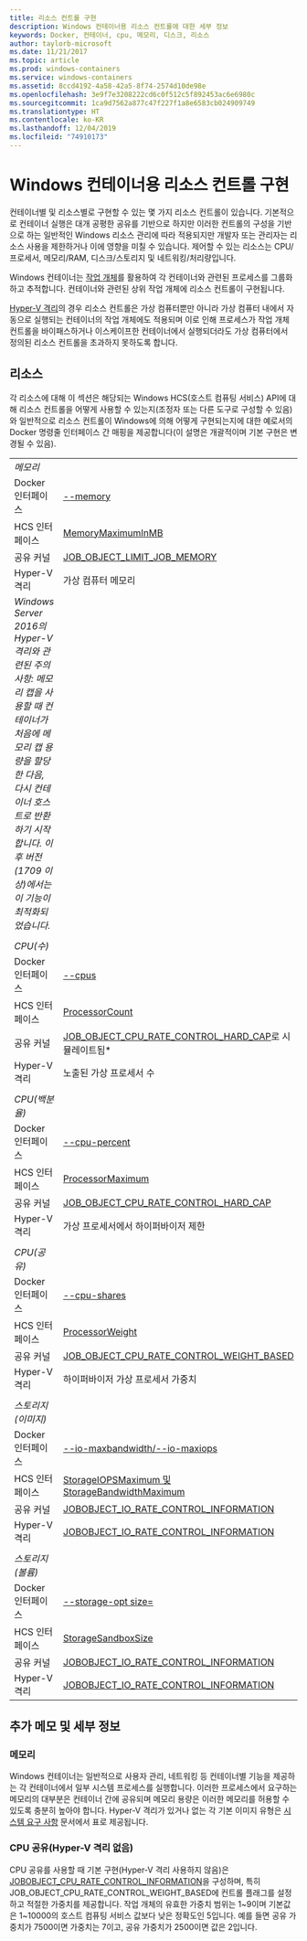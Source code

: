 ```yaml
---
title: 리소스 컨트롤 구현
description: Windows 컨테이너용 리소스 컨트롤에 대한 세부 정보
keywords: Docker, 컨테이너, cpu, 메모리, 디스크, 리소스
author: taylorb-microsoft
ms.date: 11/21/2017
ms.topic: article
ms.prod: windows-containers
ms.service: windows-containers
ms.assetid: 8ccd4192-4a58-42a5-8f74-2574d10de98e
ms.openlocfilehash: 3e9f7e3208222cd6c0f512c5f892453ac6e6980c
ms.sourcegitcommit: 1ca9d7562a877c47f227f1a8e6583cb024909749
ms.translationtype: HT
ms.contentlocale: ko-KR
ms.lasthandoff: 12/04/2019
ms.locfileid: "74910173"
---
```

# <a name="implementing-resource-controls-for-windows-containers"></a>Windows 컨테이너용 리소스 컨트롤 구현
컨테이너별 및 리소스별로 구현할 수 있는 몇 가지 리소스 컨트롤이 있습니다.  기본적으로 컨테이너 실행은 대개 공평한 공유를 기반으로 하지만 이러한 컨트롤의 구성을 기반으로 하는 일반적인 Windows 리소스 관리에 따라 적용되지만 개발자 또는 관리자는 리소스 사용을 제한하거나 이에 영향을 미칠 수 있습니다.  제어할 수 있는 리소스는 CPU/프로세서, 메모리/RAM, 디스크/스토리지 및 네트워킹/처리량입니다.

Windows 컨테이너는 [작업 개체](https://docs.microsoft.com/windows/desktop/ProcThread/job-objects)를 활용하여 각 컨테이너와 관련된 프로세스를 그룹화하고 추적합니다.  컨테이너와 관련된 상위 작업 개체에 리소스 컨트롤이 구현됩니다. 

[Hyper-V 격리](./hyperv-container.md)의 경우 리소스 컨트롤은 가상 컴퓨터뿐만 아니라 가상 컴퓨터 내에서 자동으로 실행되는 컨테이너의 작업 개체에도 적용되며 이로 인해 프로세스가 작업 개체 컨트롤을 바이패스하거나 이스케이프한 컨테이너에서 실행되더라도 가상 컴퓨터에서 정의된 리소스 컨트롤을 초과하지 못하도록 합니다.

## <a name="resources"></a>리소스
각 리소스에 대해 이 섹션은 해당되는 Windows HCS(호스트 컴퓨팅 서비스) API에 대해 리소스 컨트롤을 어떻게 사용할 수 있는지(조정자 또는 다른 도구로 구성할 수 있음)와 일반적으로 리소스 컨트롤이 Windows에 의해 어떻게 구현되는지에 대한 예로서의 Docker 명령줄 인터페이스 간 매핑을 제공합니다(이 설명은 개괄적이며 기본 구현은 변경될 수 있음).

|  | |
| ----- | ------|
| *메모리* ||
| Docker 인터페이스 | [--memory](https://docs.docker.com/engine/admin/resource_constraints/#memory) |
| HCS 인터페이스 | [MemoryMaximumInMB](https://github.com/Microsoft/hcsshim/blob/b144c605002d4086146ca1c15c79e56bfaadc2a7/interface.go#L67) |
| 공유 커널 | [JOB_OBJECT_LIMIT_JOB_MEMORY](https://docs.microsoft.com/windows/desktop/api/winnt/ns-winnt-_jobobject_basic_limit_information) |
| Hyper-V 격리 | 가상 컴퓨터 메모리 |
| _Windows Server 2016의 Hyper-V 격리와 관련된 주의 사항: 메모리 캡을 사용할 때 컨테이너가 처음에 메모리 캡 용량을 할당한 다음, 다시 컨테이너 호스트로 반환하기 시작합니다.  이후 버전(1709 이상)에서는 이 기능이 최적화되었습니다._ |
| ||
| *CPU(수)* ||
| Docker 인터페이스 | [--cpus](https://docs.docker.com/engine/admin/resource_constraints/#cpu) |
| HCS 인터페이스 | [ProcessorCount](https://github.com/Microsoft/hcsshim/blob/b144c605002d4086146ca1c15c79e56bfaadc2a7/interface.go#L67) |
| 공유 커널 | [JOB_OBJECT_CPU_RATE_CONTROL_HARD_CAP](https://docs.microsoft.com/windows/desktop/api/winnt/ns-winnt-_jobobject_cpu_rate_control_information)로 시뮬레이트됨* |
| Hyper-V 격리 | 노출된 가상 프로세서 수 |
| ||
| *CPU(백분율)* ||
| Docker 인터페이스 | [--cpu-percent](https://docs.docker.com/engine/admin/resource_constraints/#cpu) |
| HCS 인터페이스 | [ProcessorMaximum](https://github.com/Microsoft/hcsshim/blob/b144c605002d4086146ca1c15c79e56bfaadc2a7/interface.go#L67) |
| 공유 커널 | [JOB_OBJECT_CPU_RATE_CONTROL_HARD_CAP](https://docs.microsoft.com/windows/desktop/api/winnt/ns-winnt-_jobobject_cpu_rate_control_information) |
| Hyper-V 격리 | 가상 프로세서에서 하이퍼바이저 제한 |
| ||
| *CPU(공유)* ||
| Docker 인터페이스 | [--cpu-shares](https://docs.docker.com/engine/admin/resource_constraints/#cpu) |
| HCS 인터페이스 | [ProcessorWeight](https://github.com/Microsoft/hcsshim/blob/b144c605002d4086146ca1c15c79e56bfaadc2a7/interface.go#L67) |
| 공유 커널 | [JOB_OBJECT_CPU_RATE_CONTROL_WEIGHT_BASED](https://docs.microsoft.com/windows/desktop/api/winnt/ns-winnt-_jobobject_cpu_rate_control_information) |
| Hyper-V 격리 | 하이퍼바이저 가상 프로세서 가중치 |
| ||
| *스토리지(이미지)* ||
| Docker 인터페이스 | [--io-maxbandwidth/--io-maxiops](https://docs.docker.com/edge/engine/reference/commandline/run/#usage) |
| HCS 인터페이스 | [StorageIOPSMaximum 및 StorageBandwidthMaximum](https://github.com/Microsoft/hcsshim/blob/b144c605002d4086146ca1c15c79e56bfaadc2a7/interface.go#L67) |
| 공유 커널 | [JOBOBJECT_IO_RATE_CONTROL_INFORMATION](https://docs.microsoft.com/windows/desktop/api/jobapi2/ns-jobapi2-jobobject_io_rate_control_information) |
| Hyper-V 격리 | [JOBOBJECT_IO_RATE_CONTROL_INFORMATION](https://docs.microsoft.com/windows/desktop/api/jobapi2/ns-jobapi2-jobobject_io_rate_control_information) |
| ||
| *스토리지(볼륨)* ||
| Docker 인터페이스 | [--storage-opt size=](https://docs.docker.com/edge/engine/reference/commandline/run/#set-storage-driver-options-per-container) |
| HCS 인터페이스 | [StorageSandboxSize](https://github.com/Microsoft/hcsshim/blob/b144c605002d4086146ca1c15c79e56bfaadc2a7/interface.go#L67) |
| 공유 커널 | [JOBOBJECT_IO_RATE_CONTROL_INFORMATION](https://docs.microsoft.com/windows/desktop/api/jobapi2/ns-jobapi2-jobobject_io_rate_control_information) |
| Hyper-V 격리 | [JOBOBJECT_IO_RATE_CONTROL_INFORMATION](https://docs.microsoft.com/windows/desktop/api/jobapi2/ns-jobapi2-jobobject_io_rate_control_information) |

## <a name="additional-notes-or-details"></a>추가 메모 및 세부 정보

### <a name="memory"></a>메모리

Windows 컨테이너는 일반적으로 사용자 관리, 네트워킹 등 컨테이너별 기능을 제공하는 각 컨테이너에서 일부 시스템 프로세스를 실행합니다. 이러한 프로세스에서 요구하는 메모리의 대부분은 컨테이너 간에 공유되며 메모리 용량은 이러한 메모리를 허용할 수 있도록 충분히 높아야 합니다.  Hyper-V 격리가 있거나 없는 각 기본 이미지 유형은 [시스템 요구 사항](https://docs.microsoft.com/virtualization/windowscontainers/deploy-containers/system-requirements#memory-requirments) 문서에서 표로 제공됩니다.

### <a name="cpu-shares-without-hyper-v-isolation"></a>CPU 공유(Hyper-V 격리 없음)

CPU 공유를 사용할 때 기본 구현(Hyper-V 격리 사용하지 않음)은 [JOBOBJECT_CPU_RATE_CONTROL_INFORMATION](https://docs.microsoft.com/windows/desktop/api/winnt/ns-winnt-_jobobject_cpu_rate_control_information)을 구성하며, 특히 JOB_OBJECT_CPU_RATE_CONTROL_WEIGHT_BASED에 컨트롤 플래그를 설정하고 적절한 가중치를 제공합니다.  작업 개체의 유효한 가중치 범위는 1~9이며 기본값은 1~10000의 호스트 컴퓨팅 서비스 값보다 낮은 정확도인 5입니다.  예를 들면 공유 가중치가 7500이면 가중치는 7이고, 공유 가중치가 2500이면 값은 2입니다.
